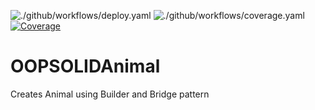 ![./github/workflows/deploy.yaml](https://github.com/LF477/OOPSOLIDAnimal/actions/workflows/deploy.yaml/badge.svg)
![./github/workflows/coverage.yaml](https://github.com/LF477/OOPSOLIDAnimal/actions/workflows/coverage.yaml/badge.svg)
[![Coverage](.github/badges/jacoco.svg)](https://github.com/LF477/OOPSOLIDAnimal/actions/workflows/deploy.yaml)
# OOPSOLIDAnimal
Creates Animal using Builder and Bridge pattern
